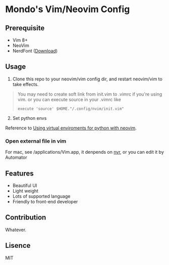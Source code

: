 # Mondo's Vim/Neovim Config

## Prerequisite

- Vim 8+
- NeoVim
- NerdFont ([Download](https://github.com/ryanoasis/nerd-fonts))

## Usage

1. Clone this repo to your neovim/vim config dir, and restart neovim/vim to take effects.

> You may need to create soft link from init.vim to .vimrc if you're using vim.
> or you can execute source in your .vimrc like
> ```vim
> execute 'source' $HOME."/.config/nvim/init.vim"
> ```

2. Set python envs

Reference to [Using virtual enviroments for python with neovim](https://github.com/zchee/deoplete-jedi/wiki/Setting-up-Python-for-Neovim#using-virtual-environments).

### Open external file in vim

For mac, see <root>/applications/Vim.app, it denpends on [nvr](https://github.com/mhinz/neovim-remote), or you can edit it by Automator

## Features

- Beautiful UI
- Light weight
- Lots of supported language
- Friendly to front-end developer

## Contribution

Whatever.

## Lisence

MIT
